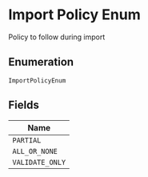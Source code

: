 
# Import Policy Enum

Policy to follow during import

## Enumeration

`ImportPolicyEnum`

## Fields

| Name |
|  --- |
| `PARTIAL` |
| `ALL_OR_NONE` |
| `VALIDATE_ONLY` |

